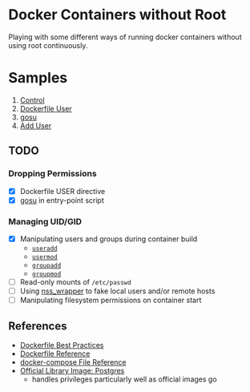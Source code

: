 # Docker Containers without Root
Playing with some different ways of running docker containers without using root continuously.

# Samples

1. [Control](./samples/01_control/README.md)
2. [Dockerfile User](./samples/02_dockerfile_user/README.md)
3. [gosu](./samples/03_gosu/README.md)
4. [Add User](./samples/04_add_user/README.md)

## TODO
### Dropping Permissions
- [x] Dockerfile USER directive
- [x] [gosu](https://github.com/tianon/gosu) in entry-point script

### Managing UID/GID
- [x] Manipulating users and groups during container build
  - [`useradd`](https://manpages.debian.org/buster/passwd/useradd.8.en.html)
  - [`usermod`](https://manpages.debian.org/buster/passwd/usermod.8.en.html)
  - [`groupadd`](https://manpages.debian.org/buster/passwd/groupadd.8.en.html)
  - [`groupmod`](https://manpages.debian.org/buster/passwd/groupmod.8.en.html)
- [ ] Read-only mounts of `/etc/passwd`
- [ ] Using [nss_wrapper](https://cwrap.org/nss_wrapper.html) to fake local users and/or remote hosts
- [ ] Manipulating filesystem permissions on container start

## References
- [Dockerfile Best Practices](https://docs.docker.com/develop/develop-images/dockerfile_best-practices/)
- [Dockerfile Reference](https://docs.docker.com/engine/reference/builder/)
- [docker-compose File Reference](https://docs.docker.com/compose/compose-file/)
- [Official Library Image: Postgres](https://hub.docker.com/_/postgres)
  - handles privileges particularly well as official images go
